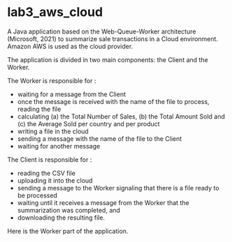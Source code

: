 # lab3_aws_cloud
A Java application based on the Web-Queue-Worker architecture (Microsoft, 2021) to summarize sale transactions in a Cloud environment. 
Amazon AWS is used as the cloud provider.

The application is divided in two main components: the Client and the Worker.

The Worker is responsible for :
  - waiting for a message from the Client
  - once the message is received with the name of the file to process, reading the file
  - calculating (a) the Total Number of Sales, (b) the Total Amount Sold and (c) the Average Sold per country and per product
  - writing a file in the cloud
  - sending a message with the name of the file to the Client
  - waiting for another message
  
The Client is responsible for :
  - reading the CSV file
  - uploading it into the cloud
  - sending a message to the Worker signaling that there is a file ready to be processed
  - waiting until it receives a message from the Worker that the summarization was completed, and
  - downloading the resulting file.

Here is the Worker part of the application.
